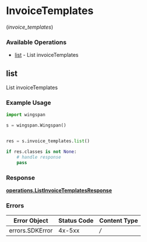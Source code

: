 # InvoiceTemplates
(*invoice_templates*)

### Available Operations

* [list](#list) - List invoiceTemplates

## list

List invoiceTemplates

### Example Usage

```python
import wingspan

s = wingspan.Wingspan()


res = s.invoice_templates.list()

if res.classes is not None:
    # handle response
    pass

```


### Response

**[operations.ListInvoiceTemplatesResponse](../../models/operations/listinvoicetemplatesresponse.md)**
### Errors

| Error Object    | Status Code     | Content Type    |
| --------------- | --------------- | --------------- |
| errors.SDKError | 4x-5xx          | */*             |
